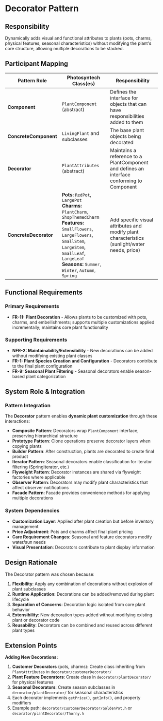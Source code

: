# Decorator Pattern

## Responsibility
Dynamically adds visual and functional attributes to plants (pots, charms, physical features, seasonal characteristics) without modifying the plant's core structure, allowing multiple decorations to be stacked.

## Participant Mapping

| Pattern Role | Photosyntech Class(es) | Responsibility |
|--------------|------------------------|----------------|
| **Component** | `PlantComponent` (abstract) | Defines the interface for objects that can have responsibilities added to them |
| **ConcreteComponent** | `LivingPlant` and subclasses | The base plant objects being decorated |
| **Decorator** | `PlantAttributes` (abstract) | Maintains a reference to a PlantComponent and defines an interface conforming to Component |
| **ConcreteDecorator** | **Pots:** `RedPot`, `LargePot`<br>**Charms:** `PlantCharm`, `ShopThemedCharm`<br>**Features:** `SmallFlowers`, `LargeFlowers`, `SmallStem`, `LargeStem`, `SmallLeaf`, `LargeLeaf`<br>**Seasons:** `Summer`, `Winter`, `Autumn`, `Spring` | Add specific visual attributes and modify plant characteristics (sunlight/water needs, price) |

## Functional Requirements

### Primary Requirements
- **FR-11: Plant Decoration** - Allows plants to be customized with pots, charms, and embellishments; supports multiple customizations applied incrementally; maintains core plant functionality

### Supporting Requirements
- **NFR-2: Maintainability/Extensibility** - New decorations can be added without modifying existing plant classes
- **FR-1: Plant Species Creation and Configuration** - Decorators contribute to the final plant configuration
- **FR-9: Seasonal Plant Filtering** - Seasonal decorators enable season-based plant categorization

## System Role & Integration

### Pattern Integration
The **Decorator** pattern enables **dynamic plant customization** through these interactions:

- **Composite Pattern**: Decorators wrap `PlantComponent` interface, preserving hierarchical structure
- **Prototype Pattern**: Clone operations preserve decorator layers when copying plants
- **Builder Pattern**: After construction, plants are decorated to create final product
- **Iterator Pattern**: Seasonal decorators enable classification for iterator filtering (SpringIterator, etc.)
- **Flyweight Pattern**: Decorator instances are shared via flyweight factories where applicable
- **Observer Pattern**: Decorators may modify plant characteristics that affect observer notifications
- **Facade Pattern**: Facade provides convenience methods for applying multiple decorations

### System Dependencies
- **Customization Layer**: Applied after plant creation but before inventory management
- **Price Adjustment**: Pots and charms affect final plant pricing
- **Care Requirement Changes**: Seasonal and feature decorators modify water/sun needs
- **Visual Presentation**: Decorators contribute to plant display information

## Design Rationale

The Decorator pattern was chosen because:
1. **Flexibility**: Apply any combination of decorations without explosion of plant subclasses
2. **Runtime Application**: Decorations can be added/removed during plant lifecycle
3. **Separation of Concerns**: Decoration logic isolated from core plant behavior
4. **Extensibility**: New decoration types added without modifying existing plant or decorator code
5. **Reusability**: Decorators can be combined and reused across different plant types

## Extension Points

**Adding New Decorations:**
1. **Customer Decorators** (pots, charms): Create class inheriting from `PlantAttributes` in `decorator/customerDecorator/`
2. **Plant Feature Decorators**: Create class in `decorator/plantDecorator/` for physical features
3. **Seasonal Decorators**: Create season subclasses in `decorator/plantDecorator/` for seasonal characteristics
4. Each decorator implements `getPrice()`, `getInfo()`, and property modifiers
5. Example path: `decorator/customerDecorator/GoldenPot.h` or `decorator/plantDecorator/Thorny.h`
